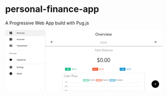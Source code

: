 # personal-finance-app

A Progressive Web App build with Pug.js

![Alt text](preview.png?raw=true "Dashboard")
